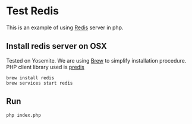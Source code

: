 # Test Redis

This is an example of using [Redis](http://redis.io/) server in php.

## Install redis server on OSX

Tested on Yosemite. We are using [Brew](http://brew.sh/) to simplify installation procedure.
PHP client library used is [predis](https://phppackages.org/p/predis/predis)

    brew install redis
    brew services start redis

## Run

    php index.php
